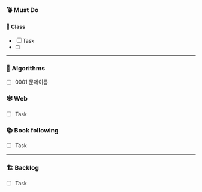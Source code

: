 ### 💣 Must Do

#### 📝 Class
- [ ] Task
- [ ] 

---

### 🥇 Algorithms
- [ ] 0001 문제이름

### 🕸️ Web
- [ ] Task

### 📚 Book following
- [ ] Task

---

### 🏗️ Backlog
- [ ] Task
